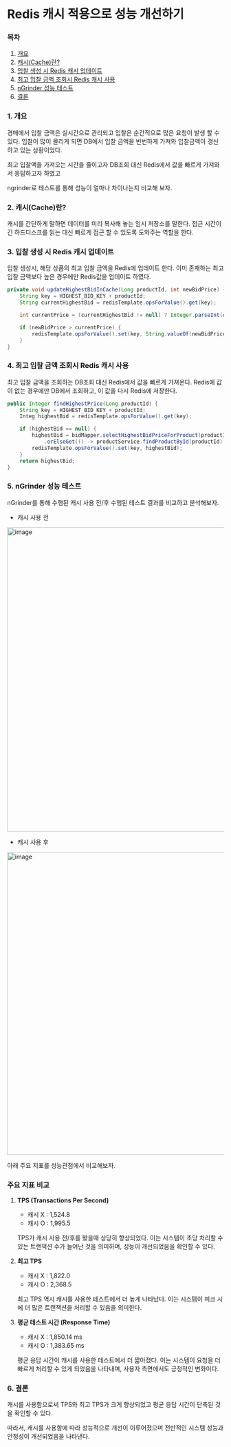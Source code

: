 # Redis 캐시 적용으로 성능 개선하기

### 목차

1. [개요](#1-개요)
2. [캐시(Cache)란?](#2-캐시cache란)
3. [입찰 생성 시 Redis 캐시 업데이트](#3-입찰-생성-시-redis-캐시-업데이트)
4. [최고 입찰 금액 조회시 Redis 캐시 사용](#4-최고-입찰-금액-조회시-redis-캐시-사용)
5. [nGrinder 성능 테스트](#5-ngrinder-성능-테스트)
6. [결론](#6-결론)

### 1. 개요

경매에서 입찰 금액은 실시간으로 관리되고 입찰은 순간적으로 많은 요청이 발생 할 수 있다. 입찰이 많이 몰리게 되면 DB에서 입찰 금액을 빈번하게 가져와 입찰금액이 갱신하고 있는 상황이었다.

최고 입찰액을 가져오는 시간을 줄이고자 DB조회 대신 Redis에서 값을 빠르게 가져와서 응답하고자 하였고

ngrinder로 테스트를 통해 성능이 얼마나 차이나는지 비교해 보자.

### 2. 캐시(Cache)란?

캐시를 간단하게 말하면 데이터를 미리 복사해 놓는 임시 저장소를 말한다. 접근 시간이 긴 하드디스크를 읽는 대신 빠르게 접근 할 수 있도록 도와주는 역할을 한다.

### 3. 입찰 생성 시 Redis 캐시 업데이트

입찰 생성시, 해당 상품의 최고 입찰 금액을 Redis에 업데이트 한다. 이미 존재하는 최고 입찰 금액보다 높은 경우에만 Redis값을 업데이트 하였다.

```java
private void updateHighestBidInCache(Long productId, int newBidPrice) {
    String key = HIGHEST_BID_KEY + productId;
    String currentHighestBid = redisTemplate.opsForValue().get(key);

    int currentPrice = (currentHighestBid != null) ? Integer.parseInt(currentHighestBid) : 0;

    if (newBidPrice > currentPrice) {
        redisTemplate.opsForValue().set(key, String.valueOf(newBidPrice));
    }
}
```

### 4. 최고 입찰 금액 조회시 Redis 캐시 사용

최고 입찰 금액을 조회하는 DB조회 대신 Redis에서 값을 빠르게 가져온다. Redis에 값이 없는 경우에만 DB에서 조회하고, 이 값을 다시 Redis에 저장한다.

```java
public Integer findHighestPrice(Long productId) {
    String key = HIGHEST_BID_KEY + productId;
    Integ highestBid = redisTemplate.opsForValue().get(key);

    if (highestBid == null) {
        highestBid = bidMapper.selectHighestBidPriceForProduct(productId)
            .orElseGet(() -> productService.findProductById(productId).getMinBidPrice());
        redisTemplate.opsForValue().set(key, highestBid);
    }
    return highestBid;
}
```

### 5. nGrinder 성능 테스트

nGrinder를 통해 수행된 캐시 사용 전/후 수행된 테스트 결과를 비교하고 분석해보자.

- 캐시 사용 전

<img width="706" alt="image" src="https://github.com/Jammini/TIL/assets/59176149/7762ac2a-bf84-44a8-987d-725c643e3341">

- 캐시 사용 후

<img width="703" alt="image" src="https://github.com/Jammini/TIL/assets/59176149/557afa43-f1d7-44c5-a97d-9ddd752633df">


아래 주요 지표를 성능관점에서 비교해보자.

### **주요 지표 비교**

1. **TPS (Transactions Per Second)**
    - 캐시 X : 1,524.8
    - 캐시 O : 1,995.5
    
    TPS가 캐시 사용 전/후를 봤을때 상당히 향상되었다. 이는 시스템이 초당 처리할 수 있는 트랜잭션 수가 늘어난 것을 의미하며, 성능이 개선되었음을 확인할 수 있다.
    
2. **최고 TPS**
    - 캐시 X : 1,822.0
    - 캐시 O : 2,368.5
    
    최고 TPS 역시 캐시를 사용한 테스트에서 더 높게 나타났다. 이는 시스템이 피크 시에 더 많은 트랜잭션을 처리할 수 있음을 의미한다.
    
3. **평균 테스트 시간 (Response Time)**
    - 캐시 X : 1,850.14 ms
    - 캐시 O : 1,383.65 ms
    
    평균 응답 시간이 캐시를 사용한 테스트에서 더 짧아졌다. 이는 시스템이 요청을 더 빠르게 처리할 수 있게 되었음을 나타내며, 사용자 측면에서도 긍정적인 변화이다.
    

### 6. 결론

캐시를 사용함으로써 TPS와 최고 TPS가 크게 향상되었고 평균 응답 시간이 단축된 것을 확인할 수 있다.

따라서, 캐시를 사용함에 따라 성능적으로 개선이 이루어졌으며 전반적인 시스템 성능과 안정성이 개선되었음을 나타낸다.